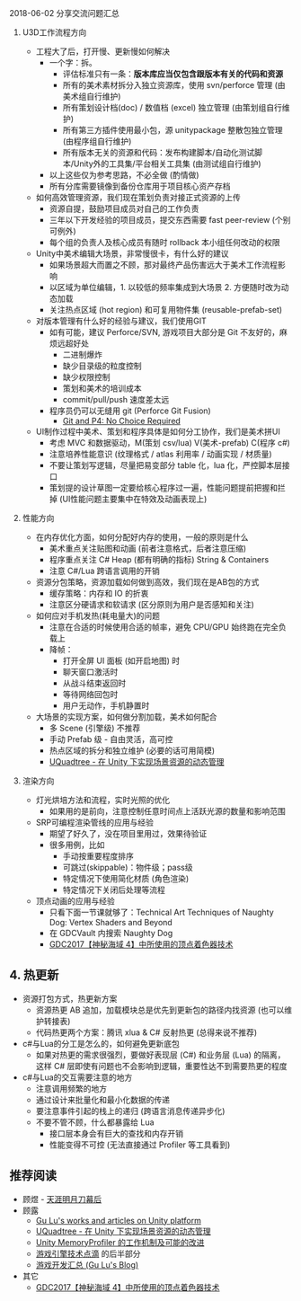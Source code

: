 
2018-06-02 分享交流问题汇总

1. U3D工作流程方向 
    - 工程大了后，打开慢、更新慢如何解决 
        + 一个字：拆。
            * 评估标准只有一条：**版本库应当仅包含跟版本有关的代码和资源**
            * 所有的美术素材拆分入独立资源库，使用 svn/perforce 管理 (由美术组自行维护)
            * 所有策划设计档(doc) / 数值档 (excel) 独立管理 (由策划组自行维护)
            * 所有第三方插件使用最小包，源 unitypackage 整散包独立管理 (由程序组自行维护)
            * 所有版本无关的资源和代码：发布构建脚本/自动化测试脚本/Unity外的工具集/平台相关工具集 (由测试组自行维护)
        + 以上这些仅为参考思路，不必全做 (酌情做)
        + 所有分库需要镜像到备份仓库用于项目核心资产存档
    - 如何高效管理资源，我们现在策划负责对接正式资源的上传 
        + 资源自提，鼓励项目成员对自己的工作负责
        + 三年以下开发经验的项目成员，提交东西需要 fast peer-review (个别可例外)
        + 每个组的负责人及核心成员有随时 rollback 本小组任何改动的权限
    - Unity中美术编辑大场景，非常慢很卡，有什么好的建议 
        + 如果场景超大而置之不顾，那对最终产品伤害远大于美术工作流程影响
        + 以区域为单位编辑，1. 以较低的频率集成到大场景 2. 方便随时改为动态加载
        + 关注热点区域 (hot region) 和可复用物件集 (reusable-prefab-set)
    - 对版本管理有什么好的经验与建议，我们使用GIT 
        + 如有可能，建议 Perforce/SVN, 游戏项目大部分是 Git 不友好的，麻烦远超好处
            * 二进制爆炸
            * 缺少目录级的粒度控制
            * 缺少权限控制
            * 策划和美术的培训成本
            * commit/pull/push 速度差太远
        + 程序员仍可以无缝用 git (Perforce Git Fusion)
            * [Git and P4: No Choice Required](https://www.perforce.com/blog/git-and-p4-no-choice-required) 
    - UI制作过程中美术、策划和程序具体是如何分工协作，我们是美术拼UI
        + 考虑 MVC 和数据驱动，M(策划 csv/lua) V(美术-prefab) C(程序 c#)
        + 注意培养性能意识 (纹理格式 / atlas 利用率 / 动画实现 / 材质量)
        + 不要让策划写逻辑，尽量把易变部分 table 化，lua 化，严控脚本层接口
        + 策划提的设计草图一定要给核心程序过一遍，性能问题提前把握和拦掉 (UI性能问题主要集中在特效及动画表现上)

2. 性能方向 
    - 在内存优化方面，如何分配好内存的使用，一般的原则是什么 
        + 美术重点关注贴图和动画 (前者注意格式，后者注意压缩)
        + 程序重点关注 C# Heap (都有明确的指标) String & Containers
        + 注意 C#/Lua 跨语言调用的开销
    - 资源分包策略，资源加载如何做到高效，我们现在是AB包的方式 
        + 缓存策略：内存和 IO 的折衷
        + 注意区分硬请求和软请求 (区分原则为用户是否感知和关注)
    - 如何应对手机发热(耗电量大)的问题 
        + 注意在合适的时候使用合适的帧率，避免 CPU/GPU 始终跑在完全负载上
        + 降帧：
            * 打开全屏 UI 面板 (如开启地图) 时
            * 聊天窗口激活时
            * 从战斗结束返回时
            * 等待网络回包时
            * 用户无动作，手机静置时
    - 大场景的实现方案，如何做分割加载，美术如何配合 
        + 多 Scene (引擎级) 不推荐
        + 手动 Prefab 级 - 自由灵活，高可控
        + 热点区域的拆分和独立维护 (必要的话可用简模)
        + [UQuadtree - 在 Unity 下实现场景资源的动态管理](http://gulu-dev.com/post/2015-07-11-uquadtree)

3. 渲染方向 
    - 灯光烘培方法和流程，实时光照的优化 
        + 如果用的是前向，注意控制任意时间点上活跃光源的数量和影响范围
    - SRP可编程渲染管线的应用与经验 
        + 期望了好久了，没在项目里用过，效果待验证
        + 很多用例，比如
            * 手动按重要程度排序
            * 可跳过(skippable)：物件级；pass级
            * 特定情况下使用简化材质 (角色渲染)
            * 特定情况下关闭后处理等流程
    - 顶点动画的应用与经验 
        + 只看下面一节课就够了：Technical Art Techniques of Naughty Dog: Vertex Shaders and Beyond
        + 在 GDCVault 内搜索 Naughty Dog
        + [GDC2017【神秘海域 4】中所使用的顶点着色器技术](http://gad.qq.com/article/detail/26248)

## 4. 热更新 

- 资源打包方式，热更新方案 
    + 资源热更 AB 追加，加载模块总是优先到更新包的路径内找资源 (也可以维护转接表)
    + 代码热更两个方案：腾讯 xlua & C# 反射热更 (总得来说不推荐)
- c#与Lua的分工是怎么的，如何避免更新底包 
    + 如果对热更的需求很强烈，要做好表现层 (C#) 和业务层 (Lua) 的隔离，这样 C# 层即使有问题也不会影响到逻辑，重要性达不到需要热更的程度
- c#与Lua的交互需要注意的地方 
    + 注意调用频繁的地方
    + 通过设计来批量化和最小化数据的传递
    + 要注意事件引起的栈上的递归 (跨语言消息传递异步化)
    + 不要不管不顾，什么都暴露给 Lua
        * 接口层本身会有巨大的查找和内存开销
        * 性能变得不可控 (无法直接通过 Profiler 等工具看到)

## 推荐阅读

- 顾煜 - [天涯明月刀幕后](https://zhuanlan.zhihu.com/p/36765725) 
- 顾露 
    + [Gu Lu's works and articles on Unity platform](https://github.com/mc-gulu/gl-bits/blob/master/gl-unity-collections.md)
    + [UQuadtree - 在 Unity 下实现场景资源的动态管理](http://gulu-dev.com/post/2015-07-11-uquadtree)
    + [Unity MemoryProfiler 的工作机制及可能的改进](http://gulu-dev.com/post/perf_assist/2017-01-25-unity-memoryprofiler)
    + [游戏引擎技术点滴](https://zhuanlan.zhihu.com/p/24927079) 的后半部分
    + [游戏开发汇总 (Gu Lu's Blog)](https://zhuanlan.zhihu.com/p/20289098)
- 其它
    + [GDC2017【神秘海域 4】中所使用的顶点着色器技术](http://gad.qq.com/article/detail/26248)
